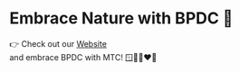 # Embrace Nature with BPDC 🍃
👉 Check out our [Website](https://ria2102.github.io/) \
and embrace BPDC with MTC! 🪟🖤🤍❤️💙
